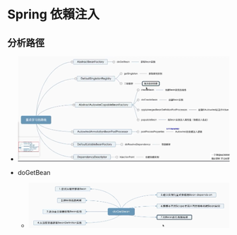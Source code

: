 # Spring 依賴注入
## 分析路徑
+ <img src="./pics/_20201129171603.png"/>

+ doGetBean
   - <img src="./pics/20201129175736.png"/>